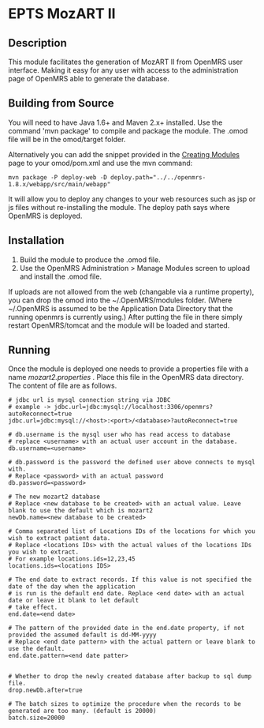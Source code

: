 EPTS MozART II
==========================

Description
-----------
This module facilitates the generation of MozART II from OpenMRS user interface. Making it easy for any user with access
to the administration page of OpenMRS able to generate the database.

Building from Source
--------------------
You will need to have Java 1.6+ and Maven 2.x+ installed.  Use the command 'mvn package' to 
compile and package the module.  The .omod file will be in the omod/target folder.

Alternatively you can add the snippet provided in the [Creating Modules](https://wiki.openmrs.org/x/cAEr) page to your 
omod/pom.xml and use the mvn command:

    mvn package -P deploy-web -D deploy.path="../../openmrs-1.8.x/webapp/src/main/webapp"

It will allow you to deploy any changes to your web 
resources such as jsp or js files without re-installing the module. The deploy path says 
where OpenMRS is deployed.

Installation
------------
1. Build the module to produce the .omod file.
2. Use the OpenMRS Administration > Manage Modules screen to upload and install the .omod file.

If uploads are not allowed from the web (changable via a runtime property), you can drop the omod
into the ~/.OpenMRS/modules folder.  (Where ~/.OpenMRS is assumed to be the Application 
Data Directory that the running openmrs is currently using.)  After putting the file in there 
simply restart OpenMRS/tomcat and the module will be loaded and started.

Running
-------
Once the module is deployed one needs to provide a properties file with a name _mozart2.properties_ . Place this file in
the OpenMRS data directory. The content of file are as follows.
```properties
# jdbc url is mysql connection string via JDBC
# example -> jdbc.url=jdbc:mysql://localhost:3306/openmrs?autoReconnect=true
jdbc.url=jdbc:mysql://<host>:<port>/<database>?autoReconnect=true
 
# db.username is the mysql user who has read access to database
# replace <username> with an actual user account in the database.
db.username=<username>
 
# db.password is the password the defined user above connects to mysql with.
# Replace <password> with an actual password
db.password=<password>
 
# The new mozart2 database
# Replace <new database to be created> with an actual value. Leave blank to use the default which is mozart2
newDb.name=<new database to be created>
 
# Comma separated list of Locations IDs of the locations for which you wish to extract patient data.
# Replace <locations IDs> with the actual values of the locations IDs you wish to extract.
# For example locations.ids=12,23,45
locations.ids=<locations IDS>
    
# The end date to extract records. If this value is not specified the date of the day when the application
# is run is the default end date. Replace <end date> with an actual date or leave it blank to let default 
# take effect.
end.date=<end date>
 
# The pattern of the provided date in the end.date property, if not provided the assumed default is dd-MM-yyyy
# Replace <end date pattern> with the actual pattern or leave blank to use the default.
end.date.pattern=<end date patter>
 

# Whether to drop the newly created database after backup to sql dump file.
drop.newDb.after=true
    
# The batch sizes to optimize the procedure when the records to be generated are too many. (default is 20000)
batch.size=20000
```